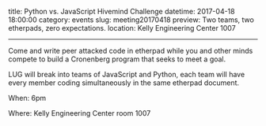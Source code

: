 title: Python vs. JavaScript Hivemind Challenge
datetime: 2017-04-18 18:00:00
category: events
slug: meeting20170418
preview: Two teams, two etherpads, zero expectations.
location: Kelly Engineering Center 1007

---

Come and write peer attacked code in etherpad while you and 
other minds compete to build a Cronenberg program that seeks to
meet a goal. 

LUG will break into teams of JavaScript and Python, each team will
have every member coding simultaneously in the same etherpad 
document. 

When: 6pm

Where: Kelly Engineering Center room 1007
